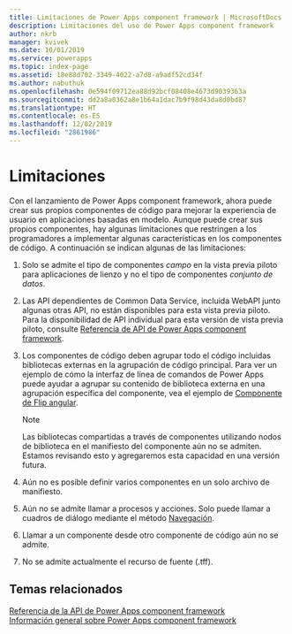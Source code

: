 ```yaml
---
title: Limitaciones de Power Apps component framework | MicrosoftDocs
description: Limitaciones del uso de Power Apps component framework
author: nkrb
manager: kvivek
ms.date: 10/01/2019
ms.service: powerapps
ms.topic: index-page
ms.assetid: 18e88d702-3349-4022-a7d8-a9adf52cd34f
ms.author: nabuthuk
ms.openlocfilehash: 0e594f09712ea88d92bcf08408e4673d9039363a
ms.sourcegitcommit: dd2a8a0362a8e1b64a1dac7b9f98d43da8d0bd87
ms.translationtype: HT
ms.contentlocale: es-ES
ms.lasthandoff: 12/02/2019
ms.locfileid: "2861986"
---
```

# <a name="limitations"></a>Limitaciones 

Con el lanzamiento de Power Apps component framework, ahora puede crear sus propios componentes de código para mejorar la experiencia de usuario en aplicaciones basadas en modelo. Aunque puede crear sus propios componentes, hay algunas limitaciones que restringen a los programadores a implementar algunas características en los componentes de código. A continuación se indican algunas de las limitaciones:

1. Solo se admite el tipo de componentes *campo* en la vista previa piloto para aplicaciones de lienzo y no el tipo de componentes *conjunto de datos*. 
2. Las API dependientes de Common Data Service, incluida WebAPI junto algunas otras API, no están disponibles para esta vista previa piloto. Para la disponibilidad de API individual para esta versión de vista previa piloto, consulte [ Referencia de API de Power Apps component framework](reference/index.md).
3. Los componentes de código deben agrupar todo el código incluidas bibliotecas externas en la agrupación de código principal. Para ver un ejemplo de cómo la interfaz de línea de comandos de Power Apps puede ayudar a agrupar su contenido de biblioteca externa en una agrupación específica del componente, vea el ejemplo de [Componente de Flip angular](sample-controls/angular-flip-control.md).

   > [!NOTE]
   > Las bibliotecas compartidas a través de componentes utilizando nodos de biblioteca en el manifiesto del componente aún no se admiten. Estamos revisando esto y agregaremos esta capacidad en una versión futura.
4. Aún no es posible definir varios componentes en un solo archivo de manifiesto.
5. Aún no se admite llamar a procesos y acciones. Solo puede llamar a cuadros de diálogo mediante el método [Navegación](reference/navigation.md).
6. Llamar a un componente desde otro componente de código aún no se admite.
7. No se admite actualmente el recurso de fuente (.tff).

## <a name="related-topics"></a>Temas relacionados

[Referencia de la API de Power Apps component framework](reference/index.md)<br/>
[Información general sobre Power Apps component framework](overview.md)

